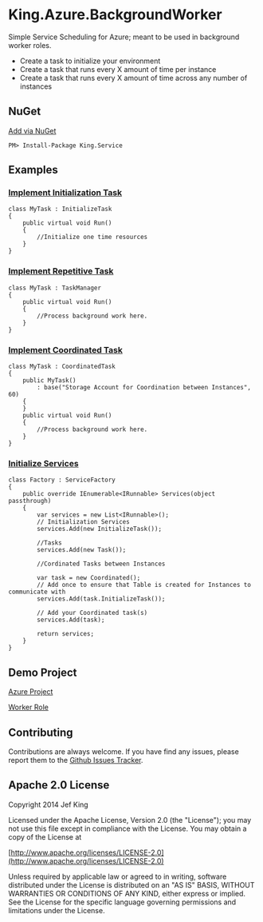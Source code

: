 King.Azure.BackgroundWorker
============

Simple Service Scheduling for Azure; meant to be used in background worker roles.
- Create a task to initialize your environment
- Create a task that runs every X amount of time per instance
- Create a task that runs every X amount of time across any number of instances

## NuGet
[Add via NuGet](https://www.nuget.org/packages/King.Service)
```
PM> Install-Package King.Service
```
## Examples
### [Implement Initialization Task](https://github.com/jefking/King.Azure.BackgroundWorker/blob/master/Worker/InitTask.cs)
```
class MyTask : InitializeTask
{
	public virtual void Run()
	{
		//Initialize one time resources
	}
}
```
### [Implement Repetitive Task](https://github.com/jefking/King.Azure.BackgroundWorker/blob/master/Worker/Task.cs)
```
class MyTask : TaskManager
{
	public virtual void Run()
	{
		//Process background work here.
	}
}
```
### [Implement Coordinated Task](https://github.com/jefking/King.Azure.BackgroundWorker/blob/master/Worker/Coordinated.cs)
```
class MyTask : CoordinatedTask
{
	public MyTask()
		: base("Storage Account for Coordination between Instances", 60)
	{
	}
	public virtual void Run()
	{
		//Process background work here.
	}
}
```
### [Initialize Services](https://github.com/jefking/King.Azure.BackgroundWorker/blob/master/Worker/Factory.cs)
```
class Factory : ServiceFactory
{
    public override IEnumerable<IRunnable> Services(object passthrough)
    {
        var services = new List<IRunnable>();
        // Initialization Services
        services.Add(new InitializeTask());

        //Tasks
        services.Add(new Task());

        //Cordinated Tasks between Instances

        var task = new Coordinated();
        // Add once to ensure that Table is created for Instances to communicate with
        services.Add(task.InitializeTask());

        // Add your Coordinated task(s)
        services.Add(task);
            
        return services;
    }
}
```
## Demo Project
[Azure Project](https://github.com/jefking/King.Azure.BackgroundWorker/tree/master/Azure.Demo)

[Worker Role](https://github.com/jefking/King.Azure.BackgroundWorker/tree/master/Worker)

## Contributing

Contributions are always welcome. If you have find any issues, please report them to the [Github Issues Tracker](https://github.com/jefking/King.Azure.BackgroundWorker/issues?sort=created&direction=desc&state=open).

## Apache 2.0 License

Copyright 2014 Jef King

Licensed under the Apache License, Version 2.0 (the "License"); you may not use this file except in compliance with the License. You may obtain a copy of the License at

[http://www.apache.org/licenses/LICENSE-2.0](http://www.apache.org/licenses/LICENSE-2.0)

Unless required by applicable law or agreed to in writing, software distributed under the License is distributed on an "AS IS" BASIS, WITHOUT WARRANTIES OR CONDITIONS OF ANY KIND, either express or implied. See the License for the specific language governing permissions and limitations under the License.
